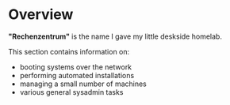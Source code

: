 # Overview

**"Rechenzentrum"** is the name I gave my little deskside homelab.

This section contains information on:

* booting systems over the network
* performing automated installations
* managing a small number of machines
* various general sysadmin tasks